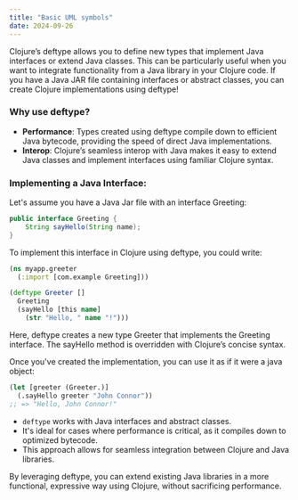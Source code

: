 ```yaml
---
title: "Basic UML symbols"
date: 2024-09-26
---
```


Clojure’s deftype allows you to define new types that implement Java interfaces or extend Java classes. This can be 
particularly useful when you want to integrate functionality from a Java library in your Clojure code. If you have a 
Java JAR file containing interfaces or abstract classes, you can create Clojure implementations using deftype!

### Why use deftype?

- **Performance**: Types created using deftype compile down to efficient Java bytecode, providing the speed of direct 
Java implementations.
- **Interop**: Clojure’s seamless interop with Java makes it easy to extend Java classes and implement interfaces using 
familiar Clojure syntax.

### Implementing a Java Interface:


Let's assume you have a Java Jar file with an interface Greeting:
```java
public interface Greeting {
    String sayHello(String name);
}
```

To implement this interface in Clojure using deftype, you could write:
```clojure
(ns myapp.greeter
  (:import [com.example Greeting]))

(deftype Greeter []
  Greeting
  (sayHello [this name]
    (str "Hello, " name "!")))
```

Here, deftype creates a new type Greeter that implements the Greeting interface. The sayHello method is overridden with 
Clojure’s concise syntax.

Once you've created the implementation, you can use it as if it were a java object:
```clojure
(let [greeter (Greeter.)]
  (.sayHello greeter "John Connor"))
;; => "Hello, John Connor!"
```

- `deftype` works with Java interfaces and abstract classes.
- It's ideal for cases where performance is critical, as it compiles down to optimized bytecode.
- This approach allows for seamless integration between Clojure and Java libraries.

By leveraging deftype, you can extend existing Java libraries in a more functional, expressive way using Clojure, without
sacrificing performance.